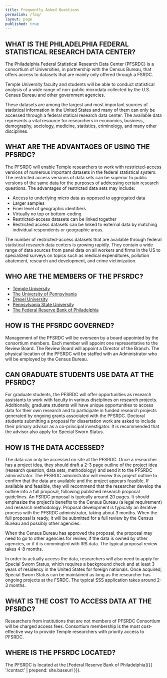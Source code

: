 ```yaml
---
title: Frequently Asked Questions
permalink: /faq/
layout: page
published: true
---
```




## WHAT IS THE PHILADELPHIA FEDERAL STATISTICAL RESEARCH DATA CENTER?

The Philadelphia Federal Statistical Research Data Center (PFSRDC) is a consortium of Universities, in partnership with the Census Bureau, that offers access to datasets that are mainly only offered through a FSRDC.

Temple University faculty and students will be able to conduct statistical analysis of a wide range of non-public microdata collected by the U.S. Census Bureau and other government agencies.

These datasets are among the largest and most important sources of statistical information in the United States and many of them can only be accessed through a federal statical research data center. The available data represents a vital resource for researchers in economics, business, demography, sociology, medicine, statistics, criminology, and many other disciplines.

## WHAT ARE THE ADVANTAGES OF USING THE PFSRDC?

The PFSRDC will enable Temple researchers to work with restricted-access versions of numerous important datasets in the federal statistical system.  The restricted access versions of data sets can be superior to public versions of the same data for the purposes of addressing certain research questions. The advantages of restricted data sets may include:

- Access to underlying micro data as opposed to aggregated data
- Larger samples
- Finer level of geographic identifiers
- Virtually no top or bottom-coding
- Restricted-access datasets can be linked together
- Restricted access datasets can be linked to external data by matching individual respondents or geographic areas.

The number of restricted-access datasets that are available through federal statistical research data centers is growing rapidly. They contain a wide range of data sources from panel data on all workers and firms in the US to specialized surveys on topics such as medical expenditures, pollution abatement, research and development, and crime victimization.

## WHO ARE THE MEMBERS OF THE PFSRDC?

- [Temple University](https://www.temple.edu)
- [The University of Pennsylvania](http://www.upenn.edu)
- [Drexel University](https://drexel.edu)
- [Pennsylvania State University](http://www.psu.edu)
- [The Federal Reserve Bank of Philadelphia](https://www.philadelphiafed.org/)

## HOW IS THE PFSRDC GOVERNED?

Management of the PFSRDC will be overseen by a board appointed by the consortium members.  Each member will appoint one representative to the Review Board.  The Review Board will appoint a Director of the Branch.  The physical location of the PFSRDC will be staffed with an Administrator who will be employed by the Census Bureau.

## CAN GRADUATE STUDENTS USE DATA AT THE PFSRDC?

For graduate students, the PFSRDC will offer opportunities as research assistants to work with faculty in various disciplines on research projects.  Additionally, graduate students will have unique opportunities to access data for their own research and to participate in funded research projects generated by ongoing grants associated with the PFSRDC.  Doctoral students submitting a proposal for dissertation work are asked to include their primary advisor as a co-principal investigator. It is recommended that the advisor also apply for Special Sworn Status.

## HOW IS THE DATA ACCESSED?

The data can only be accessed on site at the PFSRDC.  Once a researcher has a project idea, they should draft a 2-3 page outline of the project idea (research question, data sets, methodology) and send it to the PFSRDC administrator. The PFSRDC administrator will review this project outline to confirm that the data are available and the project appears feasible. If available and feasible, they will recommend that the researcher develop the outline into a full proposal, following published research proposal guidelines. An FSRDC proposal is typically around 20 pages. It should emphasize the project’s benefits to the Census Bureau (a legal requirement) and research methodology. Proposal development is typically an iterative process with the PFSRDC administrator, taking about 3 months. When the full proposal is ready, it will be submitted for a full review by the Census Bureau and possibly other agencies.

When the Census Bureau has approved the proposal, the proposal may need to go to other agencies for review, if the data is owned by other agencies, or if it is commingled with IRS data. The typical proposal review takes 4-8 months.

In order to actually access the data, researchers will also need to apply for Special Sworn Status, which requires a background check and at least 3 years of residency in the United States for foreign nationals. Once acquired, Special Sworn Status can be maintained as long as the researcher has ongoing projects at the FSRDC. The typical SSS application takes around 2-3 months.

## WHAT IS THE COST TO ACCESS DATA AT THE PFSRDC?

Researchers from institutions that are not members of PFSRDC Consortium will be charged access fees.  Consortium membership is the most cost-effective way to provide Temple researchers with priority access to PFSRDC.

## WHERE IS THE PFSRDC LOCATED?

The PFSRDC is located at the [Federal Reserve Bank of Philadelphia]({{ '/contact' | prepend: site.baseurl }}).
